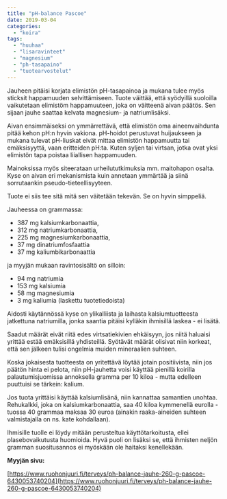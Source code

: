 ```yaml
---
title: "pH-balance Pascoe"
date: 2019-03-04
categories: 
  - "koira"
tags: 
  - "huuhaa"
  - "lisaravinteet"
  - "magnesium"
  - "ph-tasapaino"
  - "tuotearvostelut"
---
```


Jauheen pitäisi korjata elimistön pH-tasapainoa ja mukana tulee myös sticksit happamuuden selvittämiseen. Tuote väittää, että syödyillä suoloilla vaikutetaan elimistöm happamuuteen, joka on väitteenä aivan päätös. Sen sijaan jauhe saattaa kelvata magnesium- ja natriumlisäksi.

<!--more-->

Aivan ensimmäiseksi on ymmärrettävä, että elimistön oma aineenvaihdunta pitää kehon pH:n hyvin vakiona. pH-hoidot perustuvat huijaukseen ja mukana tulevat pH-liuskat eivät mittaa elimistön happamuutta tai emäksisyyttä, vaan eritteiden pH:ta. Kuten syljen tai virtsan, jotka ovat yksi elimistön tapa poistaa liiallisen happamuuden.

Mainoksissa myös siteerataan urheilututkimuksia mm. maitohapon osalta. Kyse on aivan eri mekanismista kuin annetaan ymmärtää ja siinä sorrutaankin pseudo-tieteellisyyteen.

Tuote ei siis tee sitä mitä sen väitetään tekevän. Se on hyvin simppeliä.

Jauheessa on grammassa:

- 387 mg kalsiumkarbonaattia,
- 312 mg natriumkarbonaattia,
- 225 mg magnesiumkarbonaattia,
- 37 mg dinatriumfosfaattia
- 37 mg kaliumbikarbonaattia

ja myyjän mukaan ravintosisältö on silloin:

- 94 mg natriumia
- 153 mg kalsiumia
- 58 mg magnesiumia
- 3 mg kaliumia (laskettu tuotetiedoista)

Aidosti käytännössä kyse on ylikalliista ja laihasta kalsiumtuotteesta jatkettuna natriumilla, jonka saantia pitäisi kylläkin ihmisillä laskea - ei lisätä.

Saadut määrät eivät riitä edes virtsatiekivien ehkäisyyn, jos niitä haluaisi yrittää estää emäksisillä yhdisteillä. Syötävät määrät olisivat niin korkeat, että sen jälkeen tulisi ongelmia muiden mineraalien suhteen.

Koska jokaisesta tuotteesta on yritettävä löytää jotain positiivista, niin jos päätön hinta ei pelota, niin pH-jauhetta voisi käyttää pienillä koirilla palautumisjuomissa annoksella gramma per 10 kiloa - mutta edelleen puuttuisi se tärkein: kalium.

Jos tuota yrittäisi käyttää kalsiumlisänä, niin kannattaa samantien unohtaa. Rehukalkki, joka on kalsiumkarbonaattia, saa 40 kiloa kymmenellä eurolla - tuossa 40 grammaa maksaa 30 euroa (ainakin raaka-aineiden suhteen valmistajalla on ns. kate kohdallaan).

Ihmisille tuolle ei löydy mitään perusteltua käyttötarkoitusta, ellei plasebovaikutusta huomioida. Hyvä puoli on lisäksi se, että ihmisten neljön gramman suositusannos ei myöskään ole haitaksi kenellekään.

**Myyjän sivu:**

[https://www.ruohonjuuri.fi/terveys/ph-balance-jauhe-260-g-pascoe-6430053740204](https://www.ruohonjuuri.fi/terveys/ph-balance-jauhe-260-g-pascoe-6430053740204)
